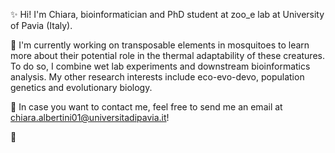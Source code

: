 ✨ Hi! I'm Chiara, bioinformatician and PhD student at zoo_e lab at University of Pavia (Italy).

🦟 I'm currently working on transposable elements in mosquitoes to learn more about their potential role in the thermal adaptability of these creatures. To do so, I combine wet lab experiments and downstream bioinformatics analysis. My other research interests include eco-evo-devo, population genetics and evolutionary biology.

🐜 In case you want to contact me, feel free to send me an email at [chiara.albertini01@universitadipavia.it](chiara.albertini01@universitadipavia.it)!

🌱
